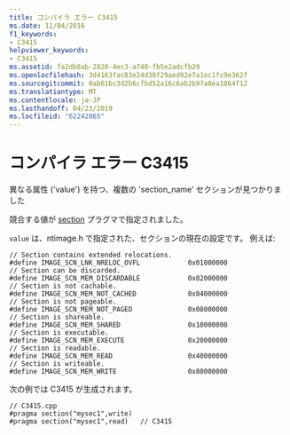 ```yaml
---
title: コンパイラ エラー C3415
ms.date: 11/04/2016
f1_keywords:
- C3415
helpviewer_keywords:
- C3415
ms.assetid: fa2db8ab-2820-4ec3-a740-fb5e2adcfb29
ms.openlocfilehash: 3d4163fac83e24d30f29aed92e7a1ec1fc9e362f
ms.sourcegitcommit: 0ab61bc3d2b6cfbd52a16c6ab2b97a8ea1864f12
ms.translationtype: MT
ms.contentlocale: ja-JP
ms.lasthandoff: 04/23/2019
ms.locfileid: "62242865"
---
```

# <a name="compiler-error-c3415"></a>コンパイラ エラー C3415

異なる属性 ('value') を持つ、複数の 'section_name' セクションが見つかりました

競合する値が [section](../../preprocessor/section.md) プラグマで指定されました。

`value` は、ntimage.h で指定された、セクションの現在の設定です。 例えば:

```
// Section contains extended relocations.
#define IMAGE_SCN_LNK_NRELOC_OVFL            0x01000000
// Section can be discarded.
#define IMAGE_SCN_MEM_DISCARDABLE            0x02000000
// Section is not cachable.
#define IMAGE_SCN_MEM_NOT_CACHED             0x04000000
// Section is not pageable.
#define IMAGE_SCN_MEM_NOT_PAGED              0x08000000
// Section is shareable.
#define IMAGE_SCN_MEM_SHARED                 0x10000000
// Section is executable.
#define IMAGE_SCN_MEM_EXECUTE                0x20000000
// Section is readable.
#define IMAGE_SCN_MEM_READ                   0x40000000
// Section is writeable.
#define IMAGE_SCN_MEM_WRITE                  0x80000000
```

次の例では C3415 が生成されます。

```
// C3415.cpp
#pragma section("mysec1",write)
#pragma section("mysec1",read)   // C3415
```